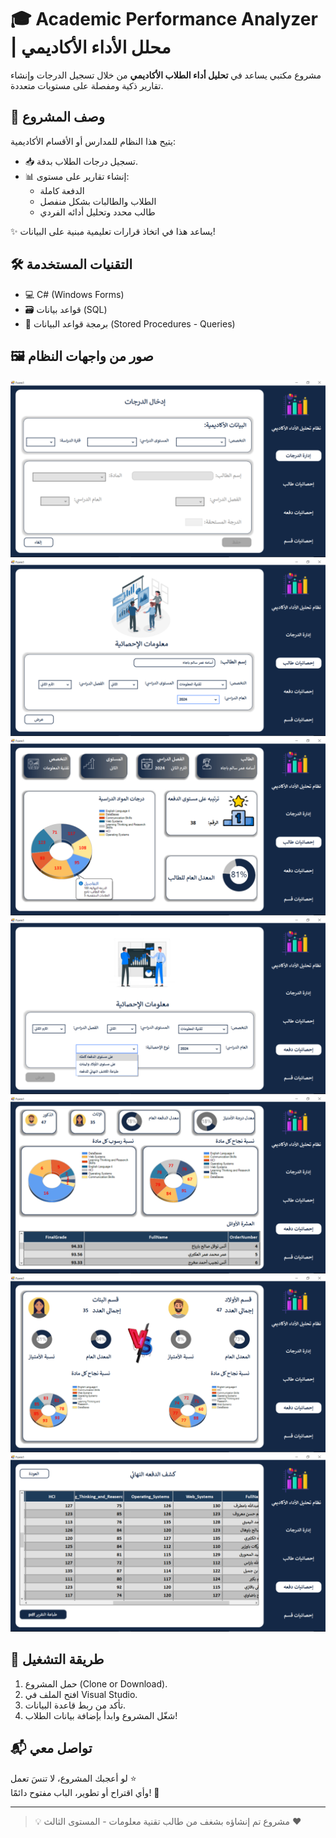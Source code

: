 # 🎓 Academic Performance Analyzer | محلل الأداء الأكاديمي

مشروع مكتبي يساعد في **تحليل أداء الطلاب الأكاديمي** من خلال تسجيل الدرجات وإنشاء تقارير ذكية ومفصلة على مستويات متعددة.

## 📌 وصف المشروع

يتيح هذا النظام للمدارس أو الأقسام الأكاديمية:

- 📥 تسجيل درجات الطلاب بدقة.
- 📊 إنشاء تقارير على مستوى:
  - الدفعة كاملة
  - الطلاب والطالبات بشكل منفصل
  - طالب محدد وتحليل أدائه الفردي

✨ يساعد هذا في اتخاذ قرارات تعليمية مبنية على البيانات!

## 🛠️ التقنيات المستخدمة

- 💻 C# (Windows Forms)
- 🗃️ قواعد بيانات (SQL)
- 🧠 برمجة قواعد البيانات (Stored Procedures - Queries)

## 🖼️ صور من واجهات النظام

![إدخال الدرجات](screenshots/EnterMarkes.png)
![معلومات إحصائية الطالب](screenshots/StudentStaticsInformation.png)
![إحصائيات الطالب](screenshots/StudentDashboard.png)
![إمعلومات إحصائيات الدفعة](screenshots/BeatchStatics.png)
![إحصائيات على مستوى الدفعة](screenshots/StaticsAllStudents.png)
![إحصائيات على مستوى الأولاد والبنات](screenshots/StaticsBoiesAndGirls.png)
![كشف الدرجات النهائي](screenshots/FinalTable.png)



## 🚀 طريقة التشغيل

1. حمل المشروع (Clone or Download).
2. افتح الملف في Visual Studio.
3. تأكد من ربط قاعدة البيانات.
4. شغّل المشروع وابدأ بإضافة بيانات الطلاب!

## 📬 تواصل معي

لو أعجبك المشروع، لا تنسَ تعمل ⭐  
وأي اقتراح أو تطوير، الباب مفتوح دائمًا! 💬

---

> 💡 مشروع تم إنشاؤه بشغف من طالب تقنية معلومات - المستوى الثالث ❤️
